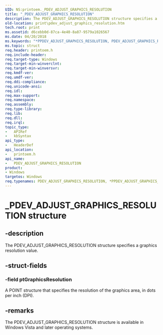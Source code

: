 ```yaml
---
UID: NS:printoem._PDEV_ADJUST_GRAPHICS_RESOLUTION
title: "_PDEV_ADJUST_GRAPHICS_RESOLUTION"
description: The PDEV_ADJUST_GRAPHICS_RESOLUTION structure specifies a graphics resolution value.
old-location: print\pdev_adjust_graphics_resolution.htm
tech.root: print
ms.assetid: d6cebb0d-87ca-4e40-8a87-9579a1026567
ms.date: 04/20/2018
ms.keywords: "*PPDEV_ADJUST_GRAPHICS_RESOLUTION, PDEV_ADJUST_GRAPHICS_RESOLUTION, PDEV_ADJUST_GRAPHICS_RESOLUTION structure [Print Devices], PPDEV_ADJUST_GRAPHICS_RESOLUTION, PPDEV_ADJUST_GRAPHICS_RESOLUTION structure pointer [Print Devices], _PDEV_ADJUST_GRAPHICS_RESOLUTION, print.pdev_adjust_graphics_resolution, print_unidrv-pscript_rendering_4e6d42c6-744c-4451-85a3-f5769c0ebfd3.xml, printoem/PDEV_ADJUST_GRAPHICS_RESOLUTION, printoem/PPDEV_ADJUST_GRAPHICS_RESOLUTION"
ms.topic: struct
req.header: printoem.h
req.include-header: 
req.target-type: Windows
req.target-min-winverclnt: 
req.target-min-winversvr: 
req.kmdf-ver: 
req.umdf-ver: 
req.ddi-compliance: 
req.unicode-ansi: 
req.idl: 
req.max-support: 
req.namespace: 
req.assembly: 
req.type-library: 
req.lib: 
req.dll: 
req.irql: 
topic_type:
-	APIRef
-	kbSyntax
api_type:
-	HeaderDef
api_location:
-	printoem.h
api_name:
-	PDEV_ADJUST_GRAPHICS_RESOLUTION
product:
- Windows
targetos: Windows
req.typenames: PDEV_ADJUST_GRAPHICS_RESOLUTION, *PPDEV_ADJUST_GRAPHICS_RESOLUTION
---
```


# _PDEV_ADJUST_GRAPHICS_RESOLUTION structure


## -description


The PDEV_ADJUST_GRAPHICS_RESOLUTION structure specifies a graphics resolution value.


## -struct-fields




### -field ptGraphicsResolution

A POINT structure that specifies the resolution of the graphics area, in dots per inch (DPI).


## -remarks



The PDEV_ADJUST_GRAPHICS_RESOLUTION structure is available in Windows Vista and later operating systems. 



